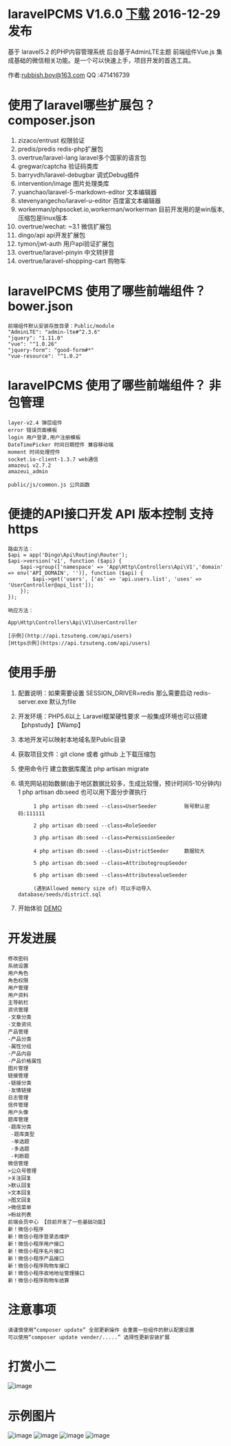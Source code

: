 
# laravelPCMS V1.6.0 [下载](http://www.tzsuteng.com/Public/uploadfiles/laravelpcms-V1.6.0.zip) 2016-12-29 发布
基于 laravel5.2 的PHP内容管理系统  后台基于AdminLTE主题  前端组件Vue.js 集成基础的微信相关功能。是一个可以快速上手，项目开发的首选工具。

作者:rubbish.boy@163.com
QQ	:471416739

#	使用了laravel哪些扩展包？ composer.json
1. zizaco/entrust 权限验证
2. predis/predis redis-php扩展包
3. overtrue/laravel-lang laravel多个国家的语言包
4. gregwar/captcha 验证码类库
5. barryvdh/laravel-debugbar 调式Debug插件
6. intervention/image 图片处理类库
7. yuanchao/laravel-5-markdown-editor 文本编辑器
8. stevenyangecho/laravel-u-editor 百度富文本编辑器
9. workerman/phpsocket.io,workerman/workerman  目前开发用的是win版本, 压缩包是linux版本
10. overtrue/wechat: ~3.1	微信扩展包
11. dingo/api	api开发扩展包
12. tymon/jwt-auth  用户api验证扩展包
13. overtrue/laravel-pinyin 中文转拼音
14. overtrue/laravel-shopping-cart 购物车

#	laravelPCMS 使用了哪些前端组件？ bower.json

	前端组件默认安装存放目录：Public/module
	"AdminLTE": "admin-lte#^2.3.6"
    "jquery": "1.11.0"
    "vue": "^1.0.26"
    "jquery-form": "good-form#*"
    "vue-resource": "^1.0.2"

#	laravelPCMS 使用了哪些前端组件？ 非包管理
	layer-v2.4 弹层组件
	error 错误页面模板
	login 用户登录,用户注册模板
	DateTimePicker 时间日期控件 兼容移动端
	moment 时间处理控件
	socket.io-client-1.3.7 web通信
	amazeui	v2.7.2
	amazeui_admin 
	
	public/js/common.js 公共函数
	
#	便捷的API接口开发 API 版本控制 支持 https

	路由方法：
	$api = app('Dingo\Api\Routing\Router');
	$api->version('v1', function ($api) {
		$api->group(['namespace' => 'App\Http\Controllers\Api\V1','domain' => env('API_DOMAIN', '')], function ($api) {
			$api->get('users', ['as' => 'api.users.list', 'uses' => 'UserController@api_list']);
		});
	});
	
	响应方法：
	
	App\Http\Controllers\Api\V1\UserController
	
	[示例](http://api.tzsuteng.com/api/users)
	[Https示例](https://api.tzsuteng.com/api/users)
	
	
#	使用手册
1. 配置说明：如果需要设置 SESSION_DRIVER=redis 那么需要启动 redis-server.exe  默认为file

2. 开发环境：PHP5.6以上 Laravel框架硬性要求 一般集成环境也可以搭建【phpstudy】【Wamp】

3. 本地开发可以映射本地域名至Public目录

4. 获取项目文件：git clone 或者 github 上下载压缩包 

5. 使用命令行 建立数据库魔法
    php artisan migrate
	
6. 填充网站初始数据(由于地区数据比较多，生成比较慢，预计时间5-10分钟内)	
		1 php artisan db:seed 也可以用下面分步骤执行
		
			1 php artisan db:seed --class=UserSeeder		 账号默认密码:111111
		
			2 php artisan db:seed --class=RoleSeeder
		
			3 php artisan db:seed --class=PermissionSeeder
		
			4 php artisan db:seed --class=DistrictSeeder	 数据较大
			
			5 php artisan db:seed --class=AttributegroupSeeder
			
			6 php artisan db:seed --class=AttributevalueSeeder

			(遇到Allowed memory size of) 可以手动导入database/seeds/district.sql
		
7. 开始体验
	[DEMO](http://api.tzsuteng.com)
	
#	开发进展

	修改密码 
	系统设置
	用户角色
	角色权限
	用户管理
	用户资料
	主导航栏
	资讯管理 
	-文章分类
	-文章资讯
	产品管理	
	-产品分类
	-属性分组	
	-产品内容
	-产品价格属性	
	图片管理 
	链接管理 
	-链接分类
	-友情链接
	日志管理 
	信件管理 
	用户头像 
	题库管理	
	-题库分类	
	 -题库类型
	 -单选题
	 -多选题
	 -判断题
	微信管理 	
	>公众号管理 
	>关注回复	
	>默认回复	
	>文本回复	 
	>图文回复	 
	>微信菜单	 
	>粉丝列表	 
	前端会员中心 【目前开发了一些基础功能】
	新！微信小程序
	新！微信小程序登录态维护
	新！微信小程序用户接口
	新！微信小程序名片接口
	新！微信小程序产品接口
	新！微信小程序购物车接口
	新！微信小程序收地地址管理接口
	新！微信小程序购物车结算

#	注意事项
	请谨慎使用“composer update” 全部更新操作 会重置一些组件的默认配置设置
	可以使用“composer update vender/.....” 选择性更新安装扩展
	
#	打赏小二
![image](https://github.com/q1082121/laravelcms/blob/master/public/images/alipay.jpg)

#	示例图片
![image](https://github.com/q1082121/laravelcms/blob/master/public/images/home/demo/1.png)
![image](https://github.com/q1082121/laravelcms/blob/master/public/images/home/demo/8.png)
![image](https://github.com/q1082121/laravelcms/blob/master/public/images/home/demo/2.png)
![image](https://github.com/q1082121/laravelcms/blob/master/public/images/home/demo/5.png)
